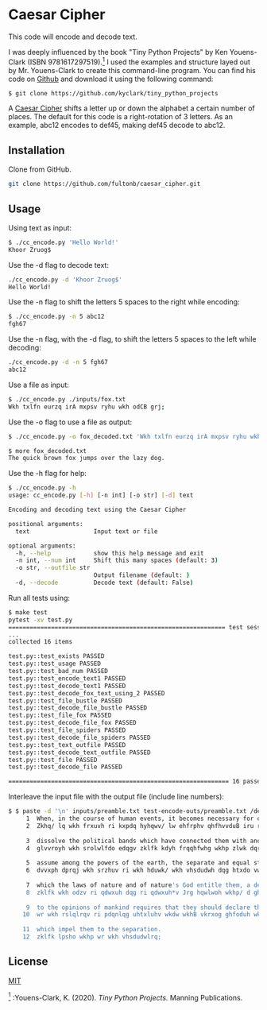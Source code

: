 # Caesar Cipher

This code will encode and decode text.  

I was deeply influenced by the book "Tiny Python Projects" by  Ken Youens-Clark (ISBN 9781617297519).<a href="#note1" id="note1ref"><sup>1</sup></a>  I used the examples and structure layed out by Mr. Youens-Clark to create this command-line program.  You can find his code on [Github](https://github.com/kyclark/tiny_python_projects "kyclark/tiny_python_projects") and download it using the following command:
```bash
$ git clone https://github.com/kyclark/tiny_python_projects
``` 

A [Caesar Cipher](https://en.wikipedia.org/wiki/Caesar_cipher "From Wikipedia, the free encyclopedia") shifts a letter up or down the alphabet a certain number of places.  The default for this code is a right-rotation of 3 letters.  As an example, abc12 encodes to def45, making def45 decode to abc12.

## Installation

Clone from GitHub.

```bash
git clone https://github.com/fultonb/caesar_cipher.git
```

## Usage
Using text as input:
```bash
$ ./cc_encode.py 'Hello World!'
Khoor Zruog$
```
Use the -d flag to decode text:
```bash
./cc_encode.py -d 'Khoor Zruog$'
Hello World!
```
Use the -n flag to shift the letters 5 spaces to the right while encoding:
```bash
$ ./cc_encode.py -n 5 abc12
fgh67
```
Use the -n flag, with the -d flag, to shift the letters 5 spaces to the left while decoding:
```bash
./cc_encode.py -d -n 5 fgh67
abc12
```
Use a file as input:
```bash
$ ./cc_encode.py ./inputs/fox.txt 
Wkh txlfn eurzq irA mxpsv ryhu wkh odCB grj;
```
Use the -o flag to use a file as output:
```bash
$ ./cc_encode.py -o fox_decoded.txt 'Wkh txlfn eurzq irA mxpsv ryhu wkh odCB grj;' -d

$ more fox_decoded.txt 
The quick brown fox jumps over the lazy dog.
```
Use the -h flag for help:
```bash
$ ./cc_encode.py -h
usage: cc_encode.py [-h] [-n int] [-o str] [-d] text

Encoding and decoding text using the Caesar Cipher

positional arguments:
  text                  Input text or file

optional arguments:
  -h, --help            show this help message and exit
  -n int, --num int     Shift this many spaces (default: 3)
  -o str, --outfile str
                        Output filename (default: )
  -d, --decode          Decode text (default: False)
```
Run all tests using:
```bash
$ make test
pytest -xv test.py
============================================================= test session starts ==============================================================
...
collected 16 items                                                                                                                             

test.py::test_exists PASSED                                                                                                              [  6%]
test.py::test_usage PASSED                                                                                                               [ 12%]
test.py::test_bad_num PASSED                                                                                                             [ 18%]
test.py::test_encode_text1 PASSED                                                                                                        [ 25%]
test.py::test_decode_text1 PASSED                                                                                                        [ 31%]
test.py::test_decode_fox_text_using_2 PASSED                                                                                             [ 37%]
test.py::test_file_bustle PASSED                                                                                                         [ 43%]
test.py::test_decode_file_bustle PASSED                                                                                                  [ 50%]
test.py::test_file_fox PASSED                                                                                                            [ 56%]
test.py::test_decode_file_fox PASSED                                                                                                     [ 62%]
test.py::test_file_spiders PASSED                                                                                                        [ 68%]
test.py::test_decode_file_spiders PASSED                                                                                                 [ 75%]
test.py::test_text_outfile PASSED                                                                                                        [ 81%]
test.py::test_decode_text_outfile PASSED                                                                                                 [ 87%]
test.py::test_file PASSED                                                                                                                [ 93%]
test.py::test_decode_file PASSED                                                                                                         [100%]

============================================================== 16 passed in 1.10s ==============================================================
```
Interleave the input file with the output file (include line numbers):
```bash
$ $ paste -d '\n' inputs/preamble.txt test-encode-outs/preamble.txt /dev/null | nl
     1  When, in the course of human events, it becomes necessary for one people to 
     2  Zkhq/ lq wkh frxuvh ri kxpdq hyhqwv/ lw ehfrphv qhfhvvduB iru rqh shrsoh wr 
      
     3  dissolve the political bands which have connected them with another, and to 
     4  glvvroyh wkh srolwlfdo edqgv zklfk kdyh frqqhfwhg wkhp zlwk dqrwkhu/ dqg wr 
      
     5  assume among the powers of the earth, the separate and equal station to 
     6  dvvxph dprqj wkh srzhuv ri wkh hduwk/ wkh vhsdudwh dqg htxdo vwdwlrq wr 
      
     7  which the laws of nature and of nature's God entitle them, a decent respect 
     8  zklfk wkh odzv ri qdwxuh dqg ri qdwxuh*v Jrg hqwlwoh wkhp/ d ghfhqw uhvshfw 
      
     9  to the opinions of mankind requires that they should declare the causes 
    10  wr wkh rslqlrqv ri pdqnlqg uhtxluhv wkdw wkhB vkrxog ghfoduh wkh fdxvhv 
      
    11  which impel them to the separation.
    12  zklfk lpsho wkhp wr wkh vhsdudwlrq;
```

## License
[MIT](https://choosealicense.com/licenses/mit/ "MIT License")

<a id="note1" href="#note1ref"><sup>1</sup></a> :Youens-Clark, K. (2020). *Tiny Python Projects.* Manning Publications.

